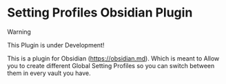# Setting Profiles Obsidian Plugin
> [!WARNING]  
> This Plugin is under Development!

This is a plugin for Obsidian (https://obsidian.md). 
Which is meant to Allow you to create different Global Setting Profiles so you can switch between them in every vault you have.
